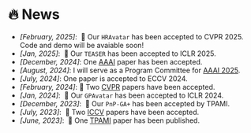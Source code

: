 # 🔥 News
- *[February, 2025]*: &nbsp;🎉 Our `HRAvatar` has been accepted to CVPR 2025. Code and demo will be avaiable soon!
- *[Jan, 2025]*: &nbsp;🎉 Our `TEASER` has been accepted to ICLR 2025.
- *[December, 2024]*: One [AAAI](https://aaai.org/Conferences/AAAI-25/) paper has been accepted.
- *[August, 2024]*: I will serve as a Program Committee for [AAAI 2025](https://aaai.org/conference/aaai/aaai-25/).
- *[July, 2024]*: One paper is accepted to ECCV 2024.
- *[February, 2024]*:  🎉 Two [CVPR](https://cvpr2024.thecvf.com/) papers have been accepted.
- *[Jan, 2024]*: &nbsp;🎉 Our `GPAvatar` has been accepted to ICLR 2024.
- *[December, 2023]*: &nbsp;🎉 Our `PnP-GA+` has been accepted by TPAMI.
- *[July, 2023]*: &nbsp;🎉 Two [ICCV](https://iccv2023.thecvf.com) papers have been accepted.
- *[June, 2023]*: &nbsp;🎉 One [TPAMI](https://ieeexplore.ieee.org/document/9220850) paper has been published.
<!-- - *[April, 2023]*: &nbsp;🎉 One [CVMJ](https://www.sciopen.com/article/10.1007/s41095-022-0294-4) paper has been accepted. -->
<!-- - *[Mar, 2022]*: &nbsp;🎉 Two [CVPR](https://cvpr2022.thecvf.com/) papers have been accepted. -->
